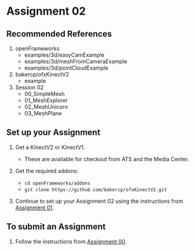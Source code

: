 # Assignment 02

## Recommended References

1.  openFrameworks  
    -   examples/3d/easyCamExample
    -   examples/3d/meshFromCameraExample
    -   examples/3d/pointCloudExample
2.  bakercp/ofxKinectV2
    -   example
2.  Session 02
    -   00_SimpleMesh
    -   01_MeshExplorer
    -   02_MeshUnicorn
    -   03_MeshPlane

## Set up your Assignment

1.  Get a KinectV2 or KinectV1.
    -   These are available for checkout from ATS and the Media Center.

2.  Get the required addons:
    -   `cd openFrameworks/addons`
    -   `git clone https://github.com/bakercp/ofxKinectV2.git`
3.  Continue to set up your Assignment 02 using the instructions from [Assignment 01](https://github.com/SAIC-ARTTECH-3039-5039/Assignment_01/blob/master/README.md).

## To submit an Assignment

1.  Follow the instructions from [Assignment 00](https://github.com/SAIC-ARTTECH-3039-5039/Assignment_00/blob/master/README.md).
